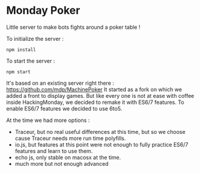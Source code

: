 Monday Poker
============

Little server to make bots fights around a poker table !

To initialize the server :
```shell
npm install
```

To start the server :
```shell
npm start
```

It's based on an existing server right there : https://github.com/mdp/MachinePoker
It started as a fork on which we added a front to display games. But like every one is not at ease with coffee inside HackingMonday, we decided to remake it with ES6/7 features.
To enable ES6/7 features we decided to use 6to5.

At the time we had more options :
* Traceur, but no real useful differences at this time, but so we choose cause Traceur needs more run time polyfills.
* io.js, but features at this point were not enough to fully practice ES6/7 features and learn to use them.
* echo js, only stable on macosx at the time.
* much more but not enough advanced